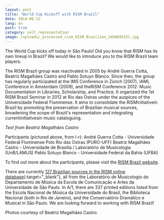 ```yaml
---
layout: post
title: "World Cup Kickoff with RISM Brazil"
date: 2014-06-12
lang: en
post: true
category: self_representation
image: /uploads/_processed_/csm_RISM_Brasilien_249d695321.jpg
---
```



The World Cup kicks off today in São Paulo! Did you know that RISM has its own lineup in Brazil? We would like to introduce you to the RISM Brazil team players:

The RISM Brazil group was reactivated in 2005 by André Guerra Cotta, Beatriz Magalhães Castro and Pablo Sotuyo Blanco. Since then, the group has regularly participated at the IMS Conference in Zürich (2007), IAML Conference in Amsterdam (2009), and theRISM Conference 2012: Music Documentation in Libraries, Scholarship, and Practice. It organized the 1st RISM Brazil Seminar in 2012 at Rio das Ostras under the auspices of the Universidade Federal Fluminense. It aims to consolidate the RISMinitiativein Brazil by promoting the preservation of Brazilian musical sources, broadening the scope of Brazil's representation and integrating currentinitiativesin music cataloguing.

_Text from Beatriz Magalhães Castro_

Participants (pictured above, from l-r):
André Guerra Cotta - Universidade Federal Fluminense Polo Rio das Ostras (PURO-UFF)
Beatriz Magalhães Castro - Universidade de Brasília / Laboratório de Musicologia (UnB/LAMUS)
Pablo Sotuyo Blanco - Universidade Federal da Bahia (UFBA)

To find out more about the participants, please visit the [RISM Brazil website](/workgroups/brazil-universities-of-bahia-brasilia-campinas-minas-gerais/contributors.html "Opens internal link in current window").

There are currently [127 Brazilian sources in the RISM online database](https://opac.rism.info/search?View=rism&siglum=BR-*){:target="_blank"}, all from the Laboratório de Musicologio do Departamento de Música da Escola de Comunicação e Artes da Universidade de São Paulo. In A/1, there are 337 printed editions listed from the Escola Nacional de Música da Universidade do Brasil, the Biblioteca Nacional (both in Rio de Janeiro), and the Conservatório Dramático e Musical in São Paulo. We are looking forward to working with RISM Brazil!

Photos courtesy of Beatriz Magalhães Castro.